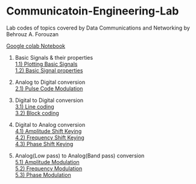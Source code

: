 # Communicatoin-Engineering-Lab
Lab codes of topics covered by Data Communications and Networking by Behrouz A. Forouzan

[Google colab Notebook](https://colab.research.google.com/drive/1ISYJ7nduwYyWRHNtN5K-3PP3O7P5Yv1i?usp=sharing)  

1) Basic Signals & their properties  
  [1.1) Plotting Basic Signals](https://github.com/riyadomf/Communicatoin-Engineering-Lab/blob/8730e8655a1c8aee4c9670a0331be1409a9ffe3b/Basic%20Signals%20&%20their%20properties/Plotting_basic_signals.ipynb)  
  [1.2) Basic Signal properties](https://github.com/riyadomf/Communicatoin-Engineering-Lab/blob/8730e8655a1c8aee4c9670a0331be1409a9ffe3b/Basic%20Signals%20&%20their%20properties/Basic_signal_properties.ipynb)  
  
2) Analog to Digital conversion  
  [2.1) Pulse Code Modulation](https://github.com/riyadomf/Communicatoin-Engineering-Lab/blob/8730e8655a1c8aee4c9670a0331be1409a9ffe3b/Analog%20to%20Digital%20conversion%20-%20Pulse%20Code%20Modulation/Pulse_Code_Modulation.ipynb)  

3) Digital to Digital conversion  
  [3.1) Line coding](https://github.com/riyadomf/Communicatoin-Engineering-Lab/blob/636daf1b754793c65c68ba8ba9523f7fac28c711/Digital%20to%20Digital%20conversion%20-%20Line%20coding,%20Block%20coding/Line_coding.ipynb)  
  [3.2) Block coding](https://github.com/riyadomf/Communicatoin-Engineering-Lab/blob/636daf1b754793c65c68ba8ba9523f7fac28c711/Digital%20to%20Digital%20conversion%20-%20Line%20coding,%20Block%20coding/Block_coding.ipynb)

4) Digital to Analog conversion  
  [4.1) Amplitude Shift Keying](https://github.com/riyadomf/Communicatoin-Engineering-Lab/blob/8730e8655a1c8aee4c9670a0331be1409a9ffe3b/Digital%20to%20Analog%20conversion%20-%20ASK,%20FSK,%20PSK/Amplitude_Shift_keying.ipynb)  
  [4.2) Frequency Shift Keying](https://github.com/riyadomf/Communicatoin-Engineering-Lab/blob/8730e8655a1c8aee4c9670a0331be1409a9ffe3b/Digital%20to%20Analog%20conversion%20-%20ASK,%20FSK,%20PSK/Frequency_Shift_Keying.ipynb)  
  [4.3) Phase Shift Keying](https://github.com/riyadomf/Communicatoin-Engineering-Lab/blob/8730e8655a1c8aee4c9670a0331be1409a9ffe3b/Digital%20to%20Analog%20conversion%20-%20ASK,%20FSK,%20PSK/Phase_Shift_keying.ipynb)  

5) Analog(Low pass) to Analog(Band pass) conversion  
  [5.1) Amplitude Modulation](https://github.com/riyadomf/Communicatoin-Engineering-Lab/blob/8730e8655a1c8aee4c9670a0331be1409a9ffe3b/Analog(Low%20pass)%20to%20Analog(Band%20pass)%20conversion%20-%20AM,%20FM,%20PM/Amplitude_Modulation.ipynb)  
  [5.2) Frequency Modulation](https://github.com/riyadomf/Communicatoin-Engineering-Lab/blob/8730e8655a1c8aee4c9670a0331be1409a9ffe3b/Analog(Low%20pass)%20to%20Analog(Band%20pass)%20conversion%20-%20AM,%20FM,%20PM/Frequency_Modulation.ipynb)  
  [5.3) Phase Modulation](https://github.com/riyadomf/Communicatoin-Engineering-Lab/blob/8730e8655a1c8aee4c9670a0331be1409a9ffe3b/Analog(Low%20pass)%20to%20Analog(Band%20pass)%20conversion%20-%20AM,%20FM,%20PM/Phase_Modulation.ipynb)  
